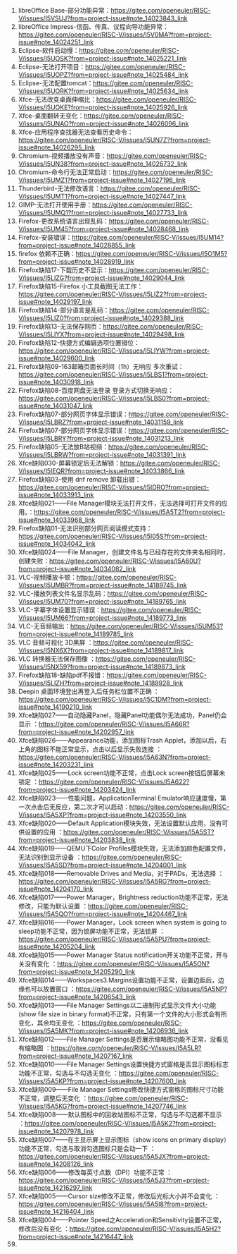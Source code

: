 1. libreOffice Base-部分功能异常：https://gitee.com/openeuler/RISC-V/issues/I5VSUJ?from=project-issue#note_14023843_link
2. libreOffice Impress-信函、传真、议程向导功能异常：https://gitee.com/openeuler/RISC-V/issues/I5V0MA?from=project-issue#note_14024251_link
3. Eclipse-软件启动慢：https://gitee.com/openeuler/RISC-V/issues/I5UOSK?from=project-issue#note_14025221_link
4. Eclipse-无法打开项目：https://gitee.com/openeuler/RISC-V/issues/I5UOPZ?from=project-issue#note_14025484_link
5. Eclipse-无法配置tomcat：https://gitee.com/openeuler/RISC-V/issues/I5UORK?from=project-issue#note_14025634_link
6. Xfce-无法改变桌面伸缩比：https://gitee.com/openeuler/RISC-V/issues/I5UOKE?from=project-issue#note_14025926_link
7. Xfce-桌面翻转无变化：https://gitee.com/openeuler/RISC-V/issues/I5UNAO?from=project-issue#note_14026096_link
8. Xfce-应用程序查找器无法查看历史命令：https://gitee.com/openeuler/RISC-V/issues/I5UN7Z?from=project-issue#note_14026295_link
9. Chromium-视频播放没有声音：https://gitee.com/openeuler/RISC-V/issues/I5UN38?from=project-issue#note_14026732_link
10. Chromium-命令行无法正常启动：https://gitee.com/openeuler/RISC-V/issues/I5UMZ1?from=project-issue#note_14027196_link
11. Thunderbird-无法修改语言：https://gitee.com/openeuler/RISC-V/issues/I5UMT1?from=project-issue#note_14027447_link
12. GIMP-无法打开使用手册：https://gitee.com/openeuler/RISC-V/issues/I5UMQ1?from=project-issue#note_14027733_link
13. Firefox-更改系统语言出现乱码：https://gitee.com/openeuler/RISC-V/issues/I5UM45?from=project-issue#note_14028468_link
14. Firefox-安装错误：https://gitee.com/openeuler/RISC-V/issues/I5UM14?from=project-issue#note_14028855_link
15. firefox 依赖不正确：https://gitee.com/openeuler/RISC-V/issues/I5O1M5?from=project-issue#note_14028919_link
16. Firefox缺陷17-下载历史不显示：https://gitee.com/openeuler/RISC-V/issues/I5LIZG?from=project-issue#note_14029044_link
17. Firefox缺陷15-Firefox 小工具截图无法工作：https://gitee.com/openeuler/RISC-V/issues/I5LIZ2?from=project-issue#note_14029197_link
18. Firefox缺陷14-部分语言是乱码：https://gitee.com/openeuler/RISC-V/issues/I5LIZ0?from=project-issue#note_14029388_link
19. Firefox缺陷13-无法保存网页：https://gitee.com/openeuler/RISC-V/issues/I5LIYX?from=project-issue#note_14029498_link
20. Firefox缺陷12-快捷方式编辑选项位置错位：https://gitee.com/openeuler/RISC-V/issues/I5LIYW?from=project-issue#note_14029600_link
21. Firefox缺陷09-163邮箱页面长时间（1h）无响应 多次重试：https://gitee.com/openeuler/RISC-V/issues/I5LBS1?from=project-issue#note_14030918_link
22. Firefox缺陷08-百度网盘无法登录 登录方式切换无响应：https://gitee.com/openeuler/RISC-V/issues/I5LBS0?from=project-issue#note_14031047_link
23. Firefox缺陷07-部分网页字体显示错误：https://gitee.com/openeuler/RISC-V/issues/I5LBRZ?from=project-issue#note_14031159_link
24. Firefox缺陷07-部分网页字体显示错误：https://gitee.com/openeuler/RISC-V/issues/I5LBRY?from=project-issue#note_14031213_link
25. Firefox缺陷05-无法放B站视频：https://gitee.com/openeuler/RISC-V/issues/I5LBRW?from=project-issue#note_14031391_link
26. Xfce缺陷030-屏幕锁定后无法解锁：https://gitee.com/openeuler/RISC-V/issues/I5IEQR?from=project-issue#note_14033866_link
27. Firefox缺陷03-使用 dnf remove 卸载出错：https://gitee.com/openeuler/RISC-V/issues/I5IDRO?from=project-issue#note_14033913_link
28. Xfce缺陷021——File Manager模块无法打开文件，无法选择可打开文件的应用。：https://gitee.com/openeuler/RISC-V/issues/I5A5T2?from=project-issue#note_14033968_link
29. Firefox缺陷01-无法识别部分网页阅读模式支持：https://gitee.com/openeuler/RISC-V/issues/I5I05S?from=project-issue#note_14034042_link
30. Xfce缺陷024——File Manager，创建文件名与已经存在的文件夹名相同时，创建失败：https://gitee.com/openeuler/RISC-V/issues/I5A60U?from=project-issue#note_14034082_link
31. VLC-视频播放卡顿：https://gitee.com/openeuler/RISC-V/issues/I5UMBR?from=project-issue#note_14189745_link
32. VLC-播放列表文件名显示乱码：https://gitee.com/openeuler/RISC-V/issues/I5UM70?from=project-issue#note_14189765_link
33. VLC-字幕字体设置显示错误：https://gitee.com/openeuler/RISC-V/issues/I5UM66?from=project-issue#note_14189773_link
34. VLC-无音频输出：https://gitee.com/openeuler/RISC-V/issues/I5UM53?from=project-issue#note_14189785_link
35.  VLC 音频可视化 3D黑屏 ：https://gitee.com/openeuler/RISC-V/issues/I5NX6X?from=project-issue#note_14189817_link
36.  VLC 转换器无法保存图像 ：https://gitee.com/openeuler/RISC-V/issues/I5NX59?from=project-issue#note_14189873_link
37. Firefox缺陷18-缺陷pdf不报错：https://gitee.com/openeuler/RISC-V/issues/I5LIZH?from=project-issue#note_14189928_link
38.  Deepin 桌面环境登出再登入后任务栏位置不正确 ：https://gitee.com/openeuler/RISC-V/issues/I5C1DM?from=project-issue#note_14190210_link
39.  Xfce缺陷027——自动隐藏Panel，隐藏Panel功能偶尔无法成功，Panel仍会显示 ：https://gitee.com/openeuler/RISC-V/issues/I5A66R?from=project-issue#note_14202957_link
40. Xfce缺陷026——Appearance功能，添加图标Trash Applet，添加以后，右上角的图标不能正常显示，点击以后显示失败连接 ：https://gitee.com/openeuler/RISC-V/issues/I5A63N?from=project-issue#note_14203231_link
41.  Xfce缺陷025——Lock screen功能不正常，点击Lock screen按钮后屏幕未锁定 ：https://gitee.com/openeuler/RISC-V/issues/I5A622?from=project-issue#note_14203424_link
42. Xfce缺陷023——性能问题，ApplicationTerminal Emulator响应速度慢，第一次点击后无反应，第二次才可以启动：https://gitee.com/openeuler/RISC-V/issues/I5A5XP?from=project-issue#note_14203550_link
43.  Xfce缺陷020——Default Application模块失效，无法设置默认应用，没有可供设置的应用 ：https://gitee.com/openeuler/RISC-V/issues/I5A5ST?from=project-issue#note_14203838_link
44.  Xfce缺陷019——QEMU下Color Profiles模块失效，无法添加颜色配置文件，无法识别到显示设备 ：https://gitee.com/openeuler/RISC-V/issues/I5A5SD?from=project-issue#note_14204001_link
45.  Xfce缺陷018——Removable Drives and Media，对于PADs，无法选择 ：https://gitee.com/openeuler/RISC-V/issues/I5A5RG?from=project-issue#note_14204170_link
46.  Xfce缺陷017——Power Manager，Brightness reduction功能不正常，无法修改，只能为默认设置 ：https://gitee.com/openeuler/RISC-V/issues/I5A5QO?from=project-issue#note_14204467_link
47.  Xfce缺陷016——Power Manager，Lock screen when system is going to sleep功能不正常，因为锁屏功能不正常，无法锁屏 ：https://gitee.com/openeuler/RISC-V/issues/I5A5PU?from=project-issue#note_14205204_link
48.  Xfce缺陷015——Power Manager Status notification开关功能不正常，开与关没有变化 ：https://gitee.com/openeuler/RISC-V/issues/I5A5ON?from=project-issue#note_14205290_link
49.  Xfce缺陷014——Workspaces3.Margins设置功能不正常，设置边距后，边缘也可以放置窗口 ：https://gitee.com/openeuler/RISC-V/issues/I5A5NP?from=project-issue#note_14206543_link
50.  Xfce缺陷013——File Manager Settings以二进制形式显示文件大小功能(show file size in binary format)不正常，只有第一个文件的大小形式会有所变化，其余均无变化 ：https://gitee.com/openeuler/RISC-V/issues/I5A5MK?from=project-issue#note_14206936_link
51.  Xfce缺陷012——File Manager Settings是否展示缩略图功能不正常，没看见有缩略图 ：https://gitee.com/openeuler/RISC-V/issues/I5A5LR?from=project-issue#note_14207167_link
52.  Xfce缺陷010——File Manager Settings设置快捷方式窗格是否显示图标标志功能不正常，勾选与不勾选无变化 ：https://gitee.com/openeuler/RISC-V/issues/I5A5KP?from=project-issue#note_14207600_link
53.  Xfce缺陷009——File Manager Settings修改快捷方式窗格的图标尺寸功能不正常，调整后无变化 ：https://gitee.com/openeuler/RISC-V/issues/I5A5KG?from=project-issue#note_14207746_link
54.  Xfce缺陷008——默认图标中的回收站图标不正常，勾选与不勾选都不显示 ：https://gitee.com/openeuler/RISC-V/issues/I5A5K2?from=project-issue#note_14207978_link
55.  Xfce缺陷007——在主显示屏上显示图标（show icons on primary display）功能不正常，勾选与取消勾选图标只是会动一下 ：https://gitee.com/openeuler/RISC-V/issues/I5A5JX?from=project-issue#note_14208126_link
56.  Xfce缺陷006——修改每英寸点数（DPI）功能不正常 ：https://gitee.com/openeuler/RISC-V/issues/I5A5J3?from=project-issue#note_14216297_link
57.  Xfce缺陷005——Cursor size修改不正常，修改后光标大小并不会变化 ：https://gitee.com/openeuler/RISC-V/issues/I5A5I8?from=project-issue#note_14216404_link
58.  Xfce缺陷004——Pointer Speed之Acceleration和Sensitivity设置不正常，修改后没有变化 ：https://gitee.com/openeuler/RISC-V/issues/I5A5H2?from=project-issue#note_14216447_link
59. 


